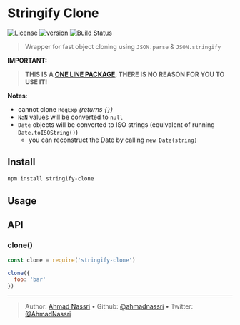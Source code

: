 # Stringify Clone

[![License][license-image]][license-url] [![version][npm-image]][npm-url] [![Build Status][circle-image]][circle-url]

> Wrapper for fast object cloning using `JSON.parse` & `JSON.stringify`  

**IMPORTANT:**

> **THIS IS A [ONE LINE PACKAGE](./index.js), THERE IS NO REASON FOR YOU TO USE IT!**

**Notes**:
- cannot clone `RegExp` _(returns `{}`)_
- `NaN` values will be converted to `null`
- `Date` objects will be converted to ISO strings (equivalent of running `Date.toISOString()`)
  - you can reconstruct the Date by calling `new Date(string)`

## Install

```bash
npm install stringify-clone
```

## Usage

## API

### clone()

```js
const clone = require('stringify-clone')

clone({
  foo: 'bar'
})
```

---
> Author: [Ahmad Nassri](https://www.ahmadnassri.com/) &bull; 
> Github: [@ahmadnassri](https://github.com/ahmadnassri) &bull; 
> Twitter: [@AhmadNassri](https://twitter.com/AhmadNassri)

[license-url]: LICENSE
[license-image]: https://img.shields.io/github/license/ahmadnassri/node-stringify-clone.svg?style=for-the-badge&logo=circleci

[circle-url]: https://circleci.com/gh/ahmadnassri/workflows/node-stringify-clone
[circle-image]: https://img.shields.io/circleci/project/github/ahmadnassri/node-stringify-clone/master.svg?style=for-the-badge&logo=circleci

[npm-url]: https://www.npmjs.com/package/stringify-clone
[npm-image]: https://img.shields.io/npm/v/stringify-clone.svg?style=for-the-badge&logo=npm
